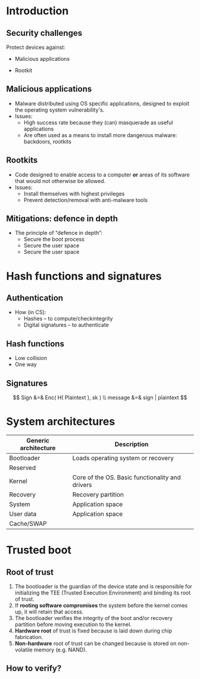 # Introduction
## Security challenges

Protect devices against:

* Malicious applications

* Rootkit 

## Malicious applications

* Malware distributed using OS specific applications, designed to exploit the operating system vulnerability's.
* Issues:
  * High success rate because they (can) masquerade as useful applications
  * Are often used as a means to install more dangerous malware: backdoors, rootkits

## Rootkits

* Code designed to enable access to a computer **or** areas of its software that would not otherwise be allowed.
* Issues:
  * Install themselves with highest privileges
  * Prevent detection/removal with anti-malware tools

## Mitigations: defence in depth 

* The principle of “defence in depth”:
  * Secure the boot process
  * Secure the user space
  * Secure the user space



# Hash functions and signatures

## Authentication

* How (in CS):
  * Hashes – to compute/checkintegrity
  * Digital signatures – to authenticate

## Hash functions

* Low collision
* One way

## Signatures

$$
Sign &=& Enc( H( Plaintext ), sk ) \\
message &=& sign | plaintext
$$
# System architectures

| Generic architecture | Description                                     |
| -------------------- | ----------------------------------------------- |
| Bootloader           | Loads operating system or recovery              |
| Reserved             |                                                 |
| Kernel               | Core of the OS. Basic functionality and drivers |
| Recovery             | Recovery partition                              |
| System               | Application space                               |
| User data            | Application space                               |
| Cache/SWAP           |                                                 |

# Trusted boot

## Root of trust

1. The bootloader is the guardian of the device 
   state and is responsible for initializing the TEE (Trusted Execution Environment) 
   and binding its root of trust.
2. If **rooting software compromises** the system 
  before the kernel comes up, it will retain that 
  access.
3. The bootloader verifies the integrity of the 
  boot and/or recovery partition before moving 
  execution to the kernel.
4. **Hardware root** of trust is fixed because is laid 
  down during chip fabrication.
5. **Non-hardware** root of trust can be changed 
  because is stored on non-volatile memory (e.g. 
  NAND).

## How to verify?
